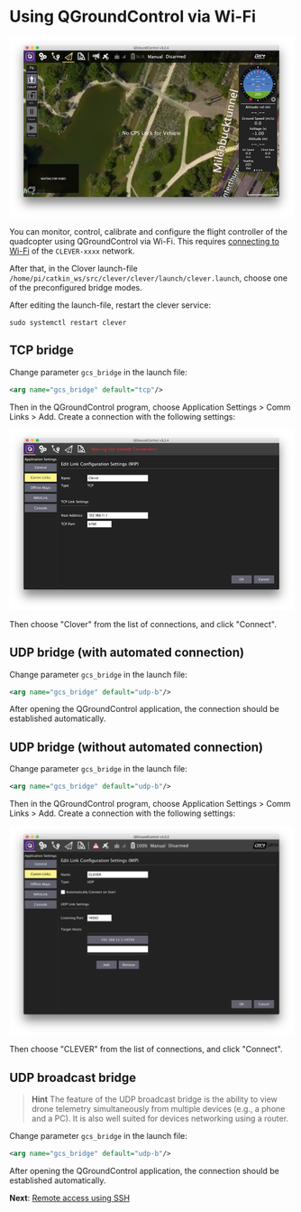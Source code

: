 Using QGroundControl via Wi-Fi
===

![QGroundControl](../assets/qground.png)

You can monitor, control, calibrate and configure the flight controller of the quadcopter using QGroundControl via Wi-Fi.
This requires [connecting to Wi-Fi](wifi.md) of the `CLEVER-xxxx` network.

After that, in the Clover launch-file `/home/pi/catkin_ws/src/clever/clever/launch/clever.launch`, choose one of the preconfigured bridge modes.

After editing the launch-file, restart the clever service:

```(bash)
sudo systemctl restart clever
```

TCP bridge
---

Change parameter `gcs_bridge` in the launch file:

```xml
<arg name="gcs_bridge" default="tcp"/>
```

Then in the QGroundControl program, choose Application Settings > Comm Links > Add. Create a connection with the following settings:

![QGroundControl TCP connection](../assets/bridge_tcp.png)

Then choose "Clover" from the list of connections, and click "Connect".

UDP bridge (with automated connection)
---

Change parameter `gcs_bridge` in the launch file:

```xml
<arg name="gcs_bridge" default="udp-b"/>
```

After opening the QGroundControl application, the connection should be established automatically.

UDP bridge (without automated connection)
---

Change parameter `gcs_bridge` in the launch file:

```xml
<arg name="gcs_bridge" default="udp-b"/>
```

Then in the QGroundControl program, choose Application Settings > Comm Links > Add. Create a connection with the following settings:

![QGroundControl UDP connection](../assets/bridge_udp.png)

Then choose "CLEVER" from the list of connections, and click "Connect".

UDP broadcast bridge
---

> **Hint** The feature of the UDP broadcast bridge is the ability to view drone telemetry simultaneously from multiple devices (e.g., a phone and a PC). It is also well suited for devices networking using a router.

Change parameter `gcs_bridge` in the launch file:

```xml
<arg name="gcs_bridge" default="udp-b"/>
```

After opening the QGroundControl application, the connection should be established automatically.

**Next**: [Remote access using SSH](ssh.md)
